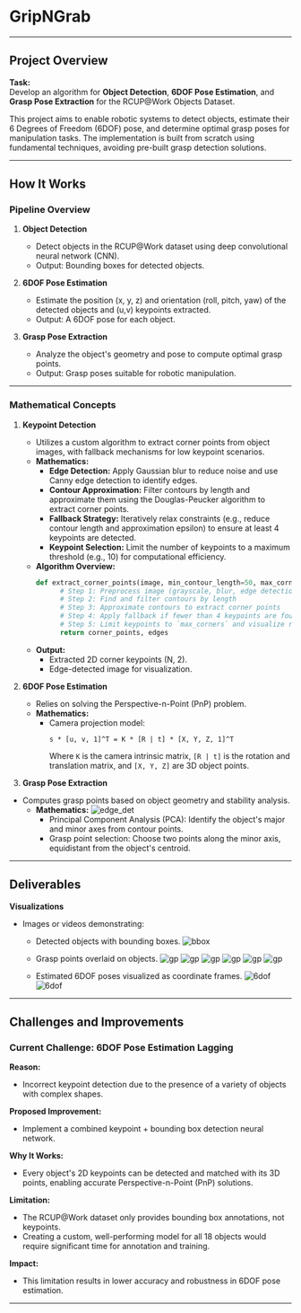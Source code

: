 # GripNGrab

---

## Project Overview

**Task:**  
Develop an algorithm for **Object Detection**, **6DOF Pose Estimation**, and **Grasp Pose Extraction** for the RCUP@Work Objects Dataset.  

This project aims to enable robotic systems to detect objects, estimate their 6 Degrees of Freedom (6DOF) pose, and determine optimal grasp poses for manipulation tasks. The implementation is built from scratch using fundamental techniques, avoiding pre-built grasp detection solutions.

---

## How It Works

### Pipeline Overview

1. **Object Detection**  
   - Detect objects in the RCUP@Work dataset using deep convolutional neural network (CNN).  
   - Output: Bounding boxes for detected objects.

2. **6DOF Pose Estimation**  
   - Estimate the position (x, y, z) and orientation (roll, pitch, yaw) of the detected objects and (u,v) keypoints extracted.  
   - Output: A 6DOF pose for each object.

3. **Grasp Pose Extraction**  
   - Analyze the object's geometry and pose to compute optimal grasp points.  
   - Output: Grasp poses suitable for robotic manipulation.

---

### Mathematical Concepts

1. **Keypoint Detection**  
    - Utilizes a custom algorithm to extract corner points from object images, with fallback mechanisms for low keypoint scenarios.  
    - **Mathematics:**  
      - **Edge Detection:** Apply Gaussian blur to reduce noise and use Canny edge detection to identify edges.  
      - **Contour Approximation:** Filter contours by length and approximate them using the Douglas-Peucker algorithm to extract corner points.  
      - **Fallback Strategy:** Iteratively relax constraints (e.g., reduce contour length and approximation epsilon) to ensure at least 4 keypoints are detected.  
      - **Keypoint Selection:** Limit the number of keypoints to a maximum threshold (e.g., 10) for computational efficiency.  
    - **Algorithm Overview:**  
      ```python
      def extract_corner_points(image, min_contour_length=50, max_corners=10, epsilon_factor=0.02):
            # Step 1: Preprocess image (grayscale, blur, edge detection)
            # Step 2: Find and filter contours by length
            # Step 3: Approximate contours to extract corner points
            # Step 4: Apply fallback if fewer than 4 keypoints are found
            # Step 5: Limit keypoints to `max_corners` and visualize results
            return corner_points, edges
      ```  
    - **Output:**  
      - Extracted 2D corner keypoints (N, 2).  
      - Edge-detected image for visualization.  

2. **6DOF Pose Estimation**  
   - Relies on solving the Perspective-n-Point (PnP) problem.  
   - **Mathematics:**  
     - Camera projection model:  
       ```
       s * [u, v, 1]^T = K * [R | t] * [X, Y, Z, 1]^T
       ```
       Where `K` is the camera intrinsic matrix, `[R | t]` is the rotation and translation matrix, and `[X, Y, Z]` are 3D object points.

3. **Grasp Pose Extraction**  
- Computes grasp points based on object geometry and stability analysis.  
    - **Mathematics:**
    ![edge_det](assets/edge_det.png)  
      - Principal Component Analysis (PCA): Identify the object's major and minor axes from contour points.  
      - Grasp point selection: Choose two points along the minor axis, equidistant from the object's centroid.  
      

---

## Deliverables
**Visualizations**  
   - Images or videos demonstrating:  
     - Detected objects with bounding boxes.
     ![bbox](assets/bbox.png)  
     
     - Grasp points overlaid on objects.
     ![gp](assets/gp_F20_20_G.png)
     ![gp](assets/gp_m30.png)
     ![gp](assets/gp_motor2.png)
     ![gp](assets/gp_S40_40_B.png)
     ![gp](assets/gp_S40_40_g.png)
     ![gp](assets/gp_axis2.png)

     - Estimated 6DOF poses visualized as coordinate frames.
     ![6dof](assets/6dof_motor2.png)
     ![6dof](assets/6dof_F20_20_G.png)


---

## Challenges and Improvements

### Current Challenge: 6DOF Pose Estimation Lagging  
**Reason:**  
- Incorrect keypoint detection due to the presence of a variety of objects with complex shapes.  

**Proposed Improvement:**  
- Implement a combined keypoint + bounding box detection neural network.  

**Why It Works:**  
- Every object's 2D keypoints can be detected and matched with its 3D points, enabling accurate Perspective-n-Point (PnP) solutions.  

**Limitation:**  
- The RCUP@Work dataset only provides bounding box annotations, not keypoints.  
- Creating a custom, well-performing model for all 18 objects would require significant time for annotation and training.  

**Impact:**  
- This limitation results in lower accuracy and robustness in 6DOF pose estimation.  

---  